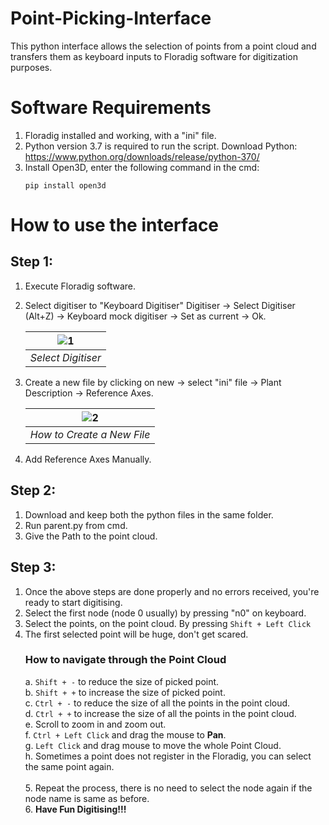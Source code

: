 # Point-Picking-Interface
This python interface allows the selection of points from a point cloud and transfers them as keyboard inputs to Floradig software for digitization purposes.

# Software Requirements
  1. Floradig installed and working, with a "ini" file.
  2. Python version 3.7 is required to run the script.
     Download Python: https://www.python.org/downloads/release/python-370/
  3. Install Open3D, enter the following command in the cmd: 
     ```
     pip install open3d
     ```

# How to use the interface
  ## Step 1:
   1. Execute Floradig software.
   2. Select digitiser to "Keyboard Digitiser"
      Digitiser -> Select Digitiser (Alt+Z) -> Keyboard mock digitiser -> Set as current -> Ok.
      
      |![1](https://user-images.githubusercontent.com/42251021/220800033-d39b2ba7-2fb5-413d-b2a5-154d79ef150e.png) | 
      |:--:|
      |*Select Digitiser*|
      
   
   3. Create a new file by clicking on new -> select "ini" file -> Plant Description -> Reference Axes.
      
      |![2](https://user-images.githubusercontent.com/42251021/220801903-e0711069-038a-451f-8c31-3e0d4660d3b0.PNG) |
      |:--:|
      |*How to Create a New File*|
      
   4. Add Reference Axes Manually.
  
  ## Step 2:
   1. Download and keep both the python files in the same folder.
   2. Run parent.py from cmd.
   3. Give the Path to the point cloud.
  
  ## Step 3:
   1. Once the above steps are done properly and no errors received, you're ready to start digitising.
   2. Select the first node (node 0 usually) by pressing "n0" on keyboard.
   3. Select the points, on the point cloud. By pressing ```Shift + Left Click```
   4. The first selected point will be huge, don't get scared.<br />
      ### How to navigate through the Point Cloud <br />
      a. ```Shift + -``` to reduce the size of picked point.<br />
      b. ```Shift + +``` to increase the size of picked point.<br />
      c. ```Ctrl + -``` to reduce the size of all the points in the point cloud.<br />
      d. ```Ctrl + +``` to increase the size of all the points in the point cloud.<br />
      e. Scroll to zoom in and zoom out.<br />
      f. ```Ctrl + Left Click``` and drag the mouse to **Pan**.<br />
      g. ```Left Click``` and drag mouse to move the whole Point Cloud.<br />
      h. Sometimes a point does not register in the Floradig, you can select the same point again.<br /><br />
    5. Repeat the process, there is no need to select the node again if the node name is same as before.<br />
    6. **Have Fun Digitising!!!**
        
